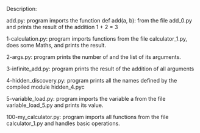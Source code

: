 Description:

add.py: program imports the function def add(a, b): from the file add_0.py and prints the result of the addition 1 + 2 = 3

1-calculation.py: program imports functions from the file calculator_1.py, does some Maths, and prints the result.

2-args.py: program prints the number of and the list of its arguments.

3-infinite_add.py: program prints the result of the addition of all arguments

4-hidden_discovery.py: program prints all the names defined by the compiled module hidden_4.pyc

5-variable_load.py: program imports the variable a from the file variable_load_5.py and prints its value.

100-my_calculator.py: program imports all functions from the file calculator_1.py and handles basic operations.



